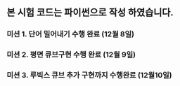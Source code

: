 
## 본 시험 코드는 파이썬으로 작성 하였습니다.

### 미션 1.  단어 밀어내기 수행 완료 (12월 8일)  
### 미션 2.  평면 큐브구현 수행 완료 (12월 9일)
### 미션 3.  루빅스 큐브 추가 구현까지 수행완료 (12월10일)
